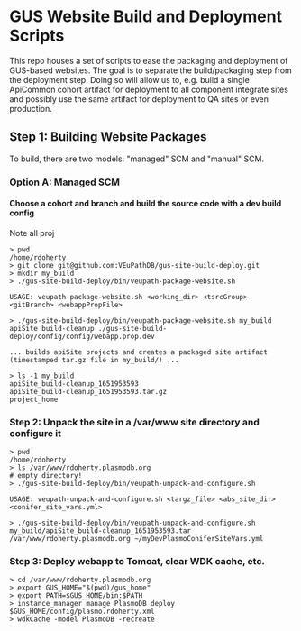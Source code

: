 # GUS Website Build and Deployment Scripts

This repo houses a set of scripts to ease the packaging and deployment of GUS-based websites.  The goal is to separate the build/packaging step from the deployment step.  Doing so will allow us to, e.g. build a single ApiCommon cohort artifact for deployment to all component integrate sites and possibly use the same artifact for deployment to QA sites or even production.

## Step 1: Building Website Packages

To build, there are two models: "managed" SCM and "manual" SCM.

### Option A: Managed SCM

#### Choose a cohort and branch and build the source code with a dev build config

Note all proj
```
> pwd
/home/rdoherty
> git clone git@github.com:VEuPathDB/gus-site-build-deploy.git
> mkdir my_build
> ./gus-site-build-deploy/bin/veupath-package-website.sh

USAGE: veupath-package-website.sh <working_dir> <tsrcGroup> <gitBranch> <webappPropFile>

> ./gus-site-build-deploy/bin/veupath-package-website.sh my_build apiSite build-cleanup ./gus-site-build-deploy/config/config/webapp.prop.dev

... builds apiSite projects and creates a packaged site artifact (timestamped tar.gz file in my_build/) ... 

> ls -1 my_build
apiSite_build-cleanup_1651953593
apiSite_build-cleanup_1651953593.tar.gz
project_home
```

### Step 2: Unpack the site in a /var/www site directory and configure it
```
> pwd
/home/rdoherty
> ls /var/www/rdoherty.plasmodb.org
# empty directory!
> ./gus-site-build-deploy/bin/veupath-unpack-and-configure.sh 

USAGE: veupath-unpack-and-configure.sh <targz_file> <abs_site_dir> <conifer_site_vars.yml>

> ./gus-site-build-deploy/bin/veupath-unpack-and-configure.sh my_build/apiSite_build-cleanup_1651953593.tar /var/www/rdoherty.plasmodb.org ~/myDevPlasmoConiferSiteVars.yml
```

### Step 3: Deploy webapp to Tomcat, clear WDK cache, etc.
```
> cd /var/www/rdoherty.plasmodb.org
> export GUS_HOME="$(pwd)/gus_home"
> export PATH=$GUS_HOME/bin:$PATH
> instance_manager manage PlasmoDB deploy $GUS_HOME/config/plasmo.rdoherty.xml
> wdkCache -model PlasmoDB -recreate
```
